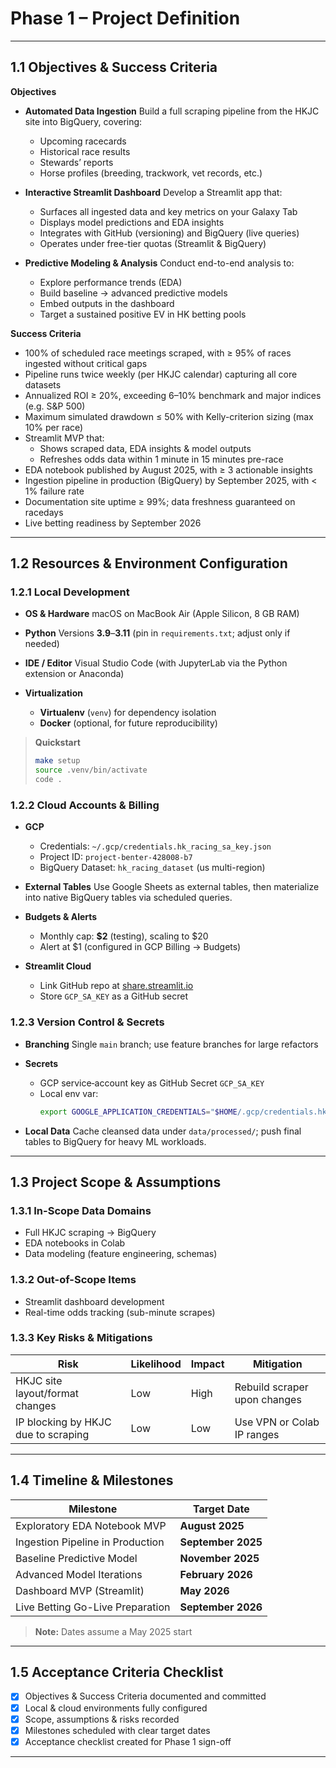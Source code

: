 # Phase 1 – Project Definition

---

## 1.1 Objectives & Success Criteria

**Objectives**
- **Automated Data Ingestion**
  Build a full scraping pipeline from the HKJC site into BigQuery, covering:
  - Upcoming racecards
  - Historical race results
  - Stewards’ reports
  - Horse profiles (breeding, trackwork, vet records, etc.)

- **Interactive Streamlit Dashboard**
  Develop a Streamlit app that:
  - Surfaces all ingested data and key metrics on your Galaxy Tab
  - Displays model predictions and EDA insights
  - Integrates with GitHub (versioning) and BigQuery (live queries)
  - Operates under free-tier quotas (Streamlit & BigQuery)

- **Predictive Modeling & Analysis**
  Conduct end-to-end analysis to:
  - Explore performance trends (EDA)
  - Build baseline → advanced predictive models
  - Embed outputs in the dashboard
  - Target a sustained positive EV in HK betting pools

**Success Criteria**
- 100% of scheduled race meetings scraped, with ≥ 95% of races ingested without critical gaps
- Pipeline runs twice weekly (per HKJC calendar) capturing all core datasets
- Annualized ROI ≥ 20%, exceeding 6–10% benchmark and major indices (e.g. S&P 500)
- Maximum simulated drawdown ≤ 50% with Kelly-criterion sizing (max 10% per race)
- Streamlit MVP that:
  - Shows scraped data, EDA insights & model outputs
  - Refreshes odds data within 1 minute in 15 minutes pre-race
- EDA notebook published by August 2025, with ≥ 3 actionable insights
- Ingestion pipeline in production (BigQuery) by September 2025, with < 1% failure rate
- Documentation site uptime ≥ 99%; data freshness guaranteed on racedays
- Live betting readiness by September 2026

---

## 1.2 Resources & Environment Configuration

### 1.2.1 Local Development

- **OS & Hardware**
  macOS on MacBook Air (Apple Silicon, 8 GB RAM)

- **Python**
  Versions **3.9**–**3.11** (pin in `requirements.txt`; adjust only if needed)

- **IDE / Editor**
  Visual Studio Code (with JupyterLab via the Python extension or Anaconda)

- **Virtualization**
  - **Virtualenv** (`venv`) for dependency isolation
  - **Docker** (optional, for future reproducibility)

> **Quickstart**
>
> ```bash
> make setup
> source .venv/bin/activate
> code .
> ```

### 1.2.2 Cloud Accounts & Billing

- **GCP**
  - Credentials: `~/.gcp/credentials.hk_racing_sa_key.json`
  - Project ID: `project-benter-428008-b7`
  - BigQuery Dataset: `hk_racing_dataset` (us multi-region)

- **External Tables**
  Use Google Sheets as external tables, then materialize into native BigQuery tables via scheduled queries.

- **Budgets & Alerts**
  - Monthly cap: **\$2** (testing), scaling to \$20
  - Alert at \$1 (configured in GCP Billing → Budgets)

- **Streamlit Cloud**
  - Link GitHub repo at [share.streamlit.io](https://share.streamlit.io)
  - Store `GCP_SA_KEY` as a GitHub secret

### 1.2.3 Version Control & Secrets

- **Branching**
  Single `main` branch; use feature branches for large refactors

- **Secrets**
  - GCP service‐account key as GitHub Secret `GCP_SA_KEY`
  - Local env var:
    ```bash
    export GOOGLE_APPLICATION_CREDENTIALS="$HOME/.gcp/credentials.hk_racing_sa_key.json"
    ```

- **Local Data**
  Cache cleansed data under `data/processed/`; push final tables to BigQuery for heavy ML workloads.

---

## 1.3 Project Scope & Assumptions

### 1.3.1 In-Scope Data Domains
- Full HKJC scraping → BigQuery
- EDA notebooks in Colab
- Data modeling (feature engineering, schemas)

### 1.3.2 Out-of-Scope Items
- Streamlit dashboard development
- Real-time odds tracking (sub-minute scrapes)

### 1.3.3 Key Risks & Mitigations

| Risk                                           | Likelihood | Impact | Mitigation                                           |
|------------------------------------------------|------------|--------|------------------------------------------------------|
| HKJC site layout/format changes                | Low        | High   | Rebuild scraper upon changes                         |
| IP blocking by HKJC due to scraping            | Low        | Low    | Use VPN or Colab IP ranges                           |

---

## 1.4 Timeline & Milestones

| Milestone                                | Target Date             |
|------------------------------------------|-------------------------|
| Exploratory EDA Notebook MVP             | **August 2025**         |
| Ingestion Pipeline in Production         | **September 2025**      |
| Baseline Predictive Model                | **November 2025**       |
| Advanced Model Iterations                | **February 2026**       |
| Dashboard MVP (Streamlit)                | **May 2026**            |
| Live Betting Go-Live Preparation         | **September 2026**      |

> **Note:** Dates assume a May 2025 start

---

## 1.5 Acceptance Criteria Checklist

- [x] Objectives & Success Criteria documented and committed
- [x] Local & cloud environments fully configured
- [x] Scope, assumptions & risks recorded
- [x] Milestones scheduled with clear target dates
- [x] Acceptance checklist created for Phase 1 sign-off

---
